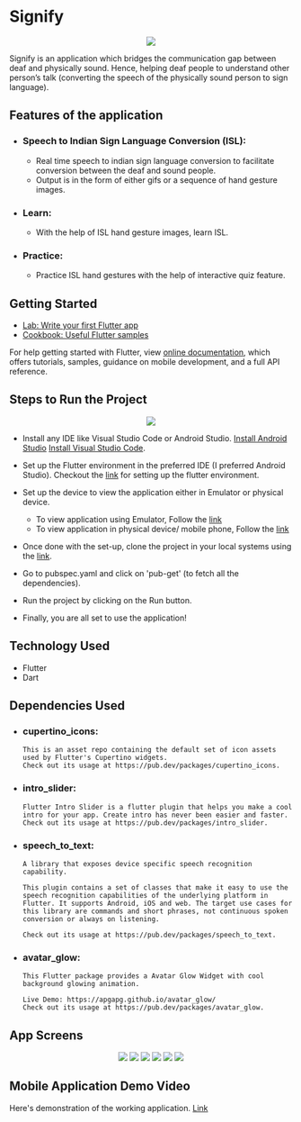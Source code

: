# Signify

<div align= "center">

<img src="https://github.com/ishitakapoor26/Signify/blob/main/images/sign-language-symbol-260nw-1212531118-removebg-preview.png">

</div>

Signify is an application which bridges the communication gap between deaf and physically sound. Hence, helping deaf people to understand other person’s talk (converting the speech of the physically sound person to sign language).

## Features of the application

- ### Speech to Indian Sign Language Conversion (ISL):
  - Real time speech to indian sign language conversion to facilitate conversion between the deaf and sound people.
  - Output is in the form of either gifs or a sequence of hand gesture images.

- ### Learn:
  - With the help of ISL hand gesture images, learn ISL.

- ### Practice:
  - Practice ISL hand gestures with the help of interactive quiz feature. 

## Getting Started

- [Lab: Write your first Flutter app](https://flutter.dev/docs/get-started/codelab)
- [Cookbook: Useful Flutter samples](https://flutter.dev/docs/cookbook)

For help getting started with Flutter, view
[online documentation](https://flutter.dev/docs), which offers tutorials,
samples, guidance on mobile development, and a full API reference.

## Steps to Run the Project

<div align = "center">
<img src= "https://i.ytimg.com/vi/hfz_AraTk_k/hq720.jpg?sqp=-oaymwEhCK4FEIIDSFryq4qpAxMIARUAAAAAGAElAADIQj0AgKJD&rs=AOn4CLAbrkOPSv3hjl2paPGdVpDDtzzptQ">

</div>

- Install any IDE like Visual Studio Code or Android Studio.
  [Install Android Studio](https://developer.android.com/studio/install)
  [Install Visual Studio Code](https://code.visualstudio.com/download).

- Set up the Flutter environment in the preferred IDE (I preferred Android Studio).
  Checkout the [link](https://docs.flutter.dev/development/tools/android-studio) for setting up the flutter environment.

- Set up the device to view the application either in Emulator or physical device.

  - To view application using Emulator, Follow the [link](https://tutorial.tips/create-android-emulator-for-flutter/)
  - To view application in physical device/ mobile phone, Follow the [link](https://stackoverflow.com/questions/54444538/how-do-i-run-test-my-flutter-app-on-a-real-device)

- Once done with the set-up, clone the project in your local systems using the [link](https://github.com/ishitakapoor26/Signify.git).

- Go to pubspec.yaml and click on 'pub-get' (to fetch all the dependencies).

- Run the project by clicking on the Run button.

- Finally, you are all set to use the application!

## Technology Used

- Flutter
- Dart

## Dependencies Used

- ### cupertino_icons:
      This is an asset repo containing the default set of icon assets used by Flutter's Cupertino widgets.
      Check out its usage at https://pub.dev/packages/cupertino_icons.

- ### intro_slider:
      Flutter Intro Slider is a flutter plugin that helps you make a cool intro for your app. Create intro has never been easier and faster.
      Check out its usage at https://pub.dev/packages/intro_slider.

- ### speech_to_text:
      A library that exposes device specific speech recognition capability.

      This plugin contains a set of classes that make it easy to use the speech recognition capabilities of the underlying platform in Flutter. It supports Android, iOS and web. The target use cases for this library are commands and short phrases, not continuous spoken conversion or always on listening.

      Check out its usage at https://pub.dev/packages/speech_to_text.

- ### avatar_glow:
      This Flutter package provides a Avatar Glow Widget with cool background glowing animation.

      Live Demo: https://apgapg.github.io/avatar_glow/
      Check out its usage at https://pub.dev/packages/avatar_glow.
      
     


## App Screens

<div align="center">

  <img src="https://github.com/ishitakapoor26/Signify/blob/main/assets/1-removebg-preview.png">
  <img src="https://github.com/ishitakapoor26/Signify/blob/main/assets/2-removebg-preview.png">
  <img src="https://github.com/ishitakapoor26/Signify/blob/main/assets/3-removebg-preview.png">
  <img src="https://github.com/ishitakapoor26/Signify/blob/main/assets/4-removebg-preview.png">
  <img src="https://github.com/ishitakapoor26/Signify/blob/main/assets/5-removebg-preview.png">
  <img src="https://github.com/ishitakapoor26/Signify/blob/main/assets/6-removebg-preview.png">

</div>

## Mobile Application Demo Video

Here's demonstration of the working application. [Link](https://drive.google.com/file/d/1flIfskcaNqq35O6wfFekrsu6KTwvKZb6/view?usp=sharing)

